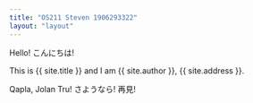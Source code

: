 ```yaml
---
title: "OS211 Steven 1906293322"
layout: "layout"
---
```


Hello! こんにちは!

This is {{ site.title }} and I am {{ site.author }}, {{ site.address }}.

Qapla, Jolan Tru!
さようなら!
再見!